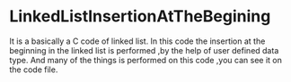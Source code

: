 # LinkedListInsertionAtTheBegining
It is a basically a C code of linked list. In this code the insertion at the beginning in the linked list is performed ,by the help of user defined data type. And many of the things is performed on this code ,you can see it on the code file.
